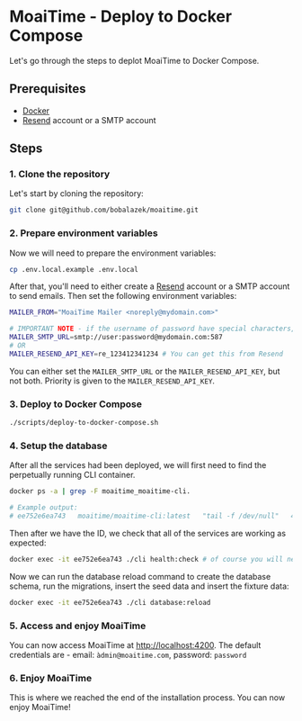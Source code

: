 # MoaiTime - Deploy to Docker Compose

Let's go through the steps to deplot MoaiTime to Docker Compose.

## Prerequisites

- [Docker](https://docs.docker.com/get-docker)
- [Resend](https://resend.com) account or a SMTP account

## Steps

### 1. Clone the repository

Let's start by cloning the repository:

```bash
git clone git@github.com/bobalazek/moaitime.git
```

### 2. Prepare environment variables

Now we will need to prepare the environment variables:

```bash
cp .env.local.example .env.local
```

After that, you'll need to either create a [Resend](https://resend.com/) account or a SMTP account to send emails. Then set the following environment variables:

```bash
MAILER_FROM="MoaiTime Mailer <noreply@mydomain.com>"

# IMPORTANT NOTE - if the username of password have special characters, YOU MUST ENCODE THEM! Use a tool like https://www.urlencoder.org
MAILER_SMTP_URL=smtp://user:password@mydomain.com:587
# OR
MAILER_RESEND_API_KEY=re_123412341234 # You can get this from Resend
```

You can either set the `MAILER_SMTP_URL` or the `MAILER_RESEND_API_KEY`, but not both. Priority is given to the `MAILER_RESEND_API_KEY`.

### 3. Deploy to Docker Compose

```bash
./scripts/deploy-to-docker-compose.sh
```

### 4. Setup the database

After all the services had been deployed, we will first need to find the perpetually running CLI container.

```bash
docker ps -a | grep -F moaitime_moaitime-cli.

# Example output:
# ee752e6ea743   moaitime/moaitime-cli:latest   "tail -f /dev/null"   46 hours ago   Up 46 hours (healthy)   moaitime_moaitime-cli.1.srj4nxdyehe19koy15586cc2v
```

Then after we have the ID, we check that all of the services are working as expected:

```bash
docker exec -it ee752e6ea743 ./cli health:check # of course you will need to replace the ID with the one you got from the previous command
```

Now we can run the database reload command to create the database schema, run the migrations, insert the seed data and insert the fixture data:

```bash
docker exec -it ee752e6ea743 ./cli database:reload
```

### 5. Access and enjoy MoaiTime

You can now access MoaiTime at [http://localhost:4200](http://localhost:4200). The default credentials are - email: `àdmin@moaitime.com`, password: `password`

### 6. Enjoy MoaiTime

This is where we reached the end of the installation process. You can now enjoy MoaiTime!
